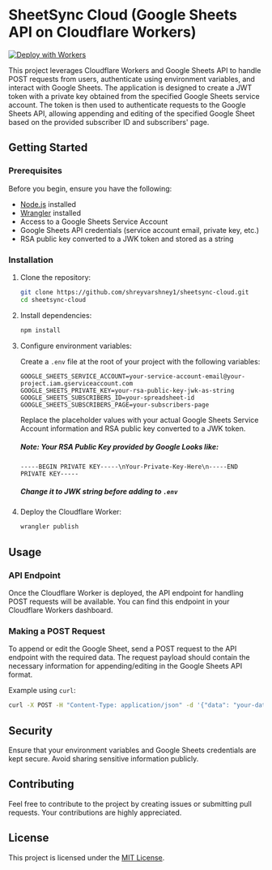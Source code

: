 # SheetSync Cloud (Google Sheets API on Cloudflare Workers)

[![Deploy with Workers](https://deploy.workers.cloudflare.com/button)](https://deploy.workers.cloudflare.com/?url=https://github.com/shreyvarshney1/sheetsync-cloud)

This project leverages Cloudflare Workers and Google Sheets API to handle POST requests from users, authenticate using environment variables, and interact with Google Sheets. The application is designed to create a JWT token with a private key obtained from the specified Google Sheets service account. The token is then used to authenticate requests to the Google Sheets API, allowing appending and editing of the specified Google Sheet based on the provided subscriber ID and subscribers' page.

## Getting Started

### Prerequisites

Before you begin, ensure you have the following:

- [Node.js](https://nodejs.org/) installed
- [Wrangler](https://developers.cloudflare.com/workers/cli-wrangler/install-update) installed
- Access to a Google Sheets Service Account
- Google Sheets API credentials (service account email, private key, etc.)
- RSA public key converted to a JWK token and stored as a string

### Installation

1. Clone the repository:

   ```bash
   git clone https://github.com/shreyvarshney1/sheetsync-cloud.git
   cd sheetsync-cloud
   ```

2. Install dependencies:

   ```bash
   npm install
   ```

3. Configure environment variables:

   Create a `.env` file at the root of your project with the following variables:

   ```env
   GOOGLE_SHEETS_SERVICE_ACCOUNT=your-service-account-email@your-project.iam.gserviceaccount.com
   GOOGLE_SHEETS_PRIVATE_KEY=your-rsa-public-key-jwk-as-string
   GOOGLE_SHEETS_SUBSCRIBERS_ID=your-spreadsheet-id
   GOOGLE_SHEETS_SUBSCRIBERS_PAGE=your-subscribers-page
   ```

   Replace the placeholder values with your actual Google Sheets Service Account information and RSA public key converted to a JWK token.
   ##### Note: Your RSA Public Key provided by Google Looks like:
   ```
   -----BEGIN PRIVATE KEY-----\nYour-Private-Key-Here\n-----END PRIVATE KEY-----
   ```
   ##### Change it to JWK string before adding to `.env`

4. Deploy the Cloudflare Worker:

   ```bash
   wrangler publish
   ```

## Usage

### API Endpoint

Once the Cloudflare Worker is deployed, the API endpoint for handling POST requests will be available. You can find this endpoint in your Cloudflare Workers dashboard.

### Making a POST Request

To append or edit the Google Sheet, send a POST request to the API endpoint with the required data. The request payload should contain the necessary information for appending/editing in the Google Sheets API format.

Example using `curl`:

```bash
curl -X POST -H "Content-Type: application/json" -d '{"data": "your-data-here"}' https://your-cloudflare-worker-url.com/endpoint
```

## Security

Ensure that your environment variables and Google Sheets credentials are kept secure. Avoid sharing sensitive information publicly.

## Contributing

Feel free to contribute to the project by creating issues or submitting pull requests. Your contributions are highly appreciated.

## License

This project is licensed under the [MIT License](LICENSE).
